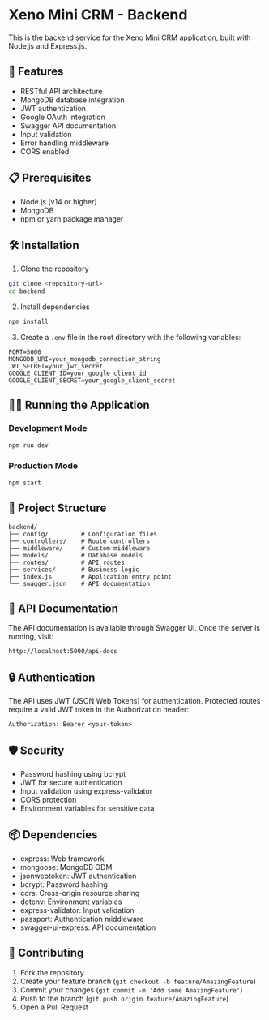 # Xeno Mini CRM - Backend

This is the backend service for the Xeno Mini CRM application, built with Node.js and Express.js.

## 🚀 Features

- RESTful API architecture
- MongoDB database integration
- JWT authentication
- Google OAuth integration
- Swagger API documentation
- Input validation
- Error handling middleware
- CORS enabled

## 📋 Prerequisites

- Node.js (v14 or higher)
- MongoDB
- npm or yarn package manager

## 🛠️ Installation

1. Clone the repository
```bash
git clone <repository-url>
cd backend
```

2. Install dependencies
```bash
npm install
```

3. Create a `.env` file in the root directory with the following variables:
```env
PORT=5000
MONGODB_URI=your_mongodb_connection_string
JWT_SECRET=your_jwt_secret
GOOGLE_CLIENT_ID=your_google_client_id
GOOGLE_CLIENT_SECRET=your_google_client_secret
```

## 🏃‍♂️ Running the Application

### Development Mode
```bash
npm run dev
```

### Production Mode
```bash
npm start
```

## 📁 Project Structure

```
backend/
├── config/         # Configuration files
├── controllers/    # Route controllers
├── middleware/     # Custom middleware
├── models/         # Database models
├── routes/         # API routes
├── services/       # Business logic
├── index.js        # Application entry point
└── swagger.json    # API documentation
```

## 🔑 API Documentation

The API documentation is available through Swagger UI. Once the server is running, visit:
```
http://localhost:5000/api-docs
```

## 🔒 Authentication

The API uses JWT (JSON Web Tokens) for authentication. Protected routes require a valid JWT token in the Authorization header:
```
Authorization: Bearer <your-token>
```

## 🛡️ Security

- Password hashing using bcrypt
- JWT for secure authentication
- Input validation using express-validator
- CORS protection
- Environment variables for sensitive data

## 📦 Dependencies

- express: Web framework
- mongoose: MongoDB ODM
- jsonwebtoken: JWT authentication
- bcrypt: Password hashing
- cors: Cross-origin resource sharing
- dotenv: Environment variables
- express-validator: Input validation
- passport: Authentication middleware
- swagger-ui-express: API documentation

## 🤝 Contributing

1. Fork the repository
2. Create your feature branch (`git checkout -b feature/AmazingFeature`)
3. Commit your changes (`git commit -m 'Add some AmazingFeature'`)
4. Push to the branch (`git push origin feature/AmazingFeature`)
5. Open a Pull Request
